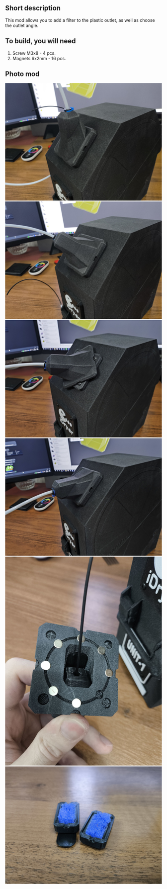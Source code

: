 ## Short description

This mod allows you to add a filter to the plastic outlet, as well as choose the outlet angle.

## To build, you will need
1. Screw M3x8 - 4 pcs.
2. Magnets 6x2mm - 16 pcs.

## Photo mod

![Modification result](./images/image_1.jpg)
![Modification result](./images/image_2.jpg)
![Modification result](./images/image_3.jpg)
![Modification result](./images/image_4.jpg)
![Modification result](./images/image_5.jpg)
![Modification result](./images/image_6.jpg)